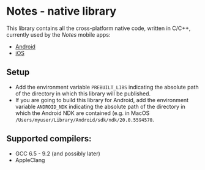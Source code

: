 # Notes - native library

This library contains all the cross-platform native code, written in C/C++, currently used by the _Notes_ mobile apps:
- [Android](https://github.com/Fondesa/notes-android)
- [iOS](https://github.com/Fondesa/notes-ios)

## Setup

- Add the environment variable `PREBUILT_LIBS` indicating the absolute path of the directory in which this library will be published.
- If you are going to build this library for Android, add the environment variable `ANDROID_NDK` indicating the absolute path of the directory in which the Android NDK are contained (e.g. in MacOS `/Users/myuser/Library/Android/sdk/ndk/20.0.5594570`.

<!--
The build script can generate the dynamic library for the following operative systems:
- Darwin -> generates
- Android since 
-->

## Supported compilers:
- GCC 6.5 - 9.2 (and possibly later)
- AppleClang 